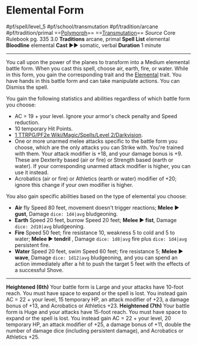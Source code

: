 # Elemental Form
#pf/spell/level_5 #pf/school/transmutation #pf/tradition/arcane #pf/tradition/primal
==[Polymorph](../../../Traits/Polymorph.md)== ==[Transmutation](../../../Traits/Transmutation.md)==
*Source* Core Rulebook pg. 335 3.0
**Traditions** arcane, primal
**Spell List** elemental
**Bloodline** elemental
**Cast** ►► somatic, verbal
**Duration** 1 minute

---
You call upon the power of the planes to transform into a Medium elemental battle form. When you cast this spell, choose air, earth, fire, or water. While in this form, you gain the corresponding trait and the [Elemental](../../../Traits/Elemental.md) trait. You have hands in this battle form and can take manipulate actions. You can Dismiss the spell.

You gain the following statistics and abilities regardless of which battle form you choose:
- AC = 19 + your level. Ignore your armor's check penalty and Speed reduction.
- 10 temporary Hit Points.
- [1 TTRPG/PF2e Wiki/Magic/Spells/Level 2/Darkvision](1%20TTRPG/PF2e%20Wiki/Magic/Spells/Level%202/Darkvision).
- One or more unarmed melee attacks specific to the battle form you choose, which are the only attacks you can Strike with. You're trained with them. Your attack modifier is +18, and your damage bonus is +9. These are Dexterity based (air or fire) or Strength based (earth or water). If your corresponding unarmed attack modifier is higher, you can use it instead.
- Acrobatics (air or fire) or Athletics (earth or water) modifier of +20; ignore this change if your own modifier is higher.

You also gain specific abilities based on the type of elemental you choose:

- **Air** fly Speed 80 feet, movement doesn't trigger reactions; **Melee ► gust**, Damage `dice: 1d4|avg` bludgeoning.
- **Earth** Speed 20 feet, burrow Speed 20 feet; **Melee ► fist**, Damage `dice: 2d10|avg` bludgeoning.
- **Fire** Speed 50 feet; fire resistance 10, weakness 5 to cold and 5 to water; **Melee ► tendril** , Damage `dice: 1d8|avg` fire plus `dice: 1d4|avg` persistent fire.
- **Water** Speed 20 feet, swim Speed 60 feet; fire resistance 5; **Melee ► wave**, Damage `dice: 1d12|avg` bludgeoning, and you can spend an action immediately after a hit to push the target 5 feet with the effects of a successful Shove.

<hr>

**Heightened (6th)** Your battle form is Large and your attacks have 10-foot reach. You must have space to expand or the spell is lost. You instead gain AC = 22 + your level, 15 temporary HP, an attack modifier of +23, a damage bonus of +13, and Acrobatics or Athletics +23.
**Heightened (7th)** Your battle form is Huge and your attacks have 15-foot reach. You must have space to expand or the spell is lost. You instead gain AC = 22 + your level, 20 temporary HP, an attack modifier of +25, a damage bonus of +11, double the number of damage dice (including persistent damage), and Acrobatics or Athletics +25.